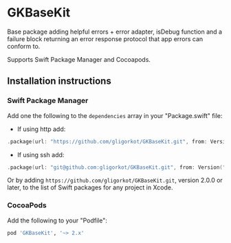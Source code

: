 # GKBaseKit

Base package adding helpful errors + error adapter, isDebug function and a failure block returning an error response protocol that app errors can conform to.

Supports Swift Package Manager and Cocoapods.

## Installation instructions

### Swift Package Manager

Add one the following to the `dependencies` array in your "Package.swift" file:

- If using http add:

```swift
.package(url: "https://github.com/gligorkot/GKBaseKit.git", from: Version("2.0.0"))
```

- If using ssh add:

```swift
.package(url: "git@github.com:gligorkot/GKBaseKit.git", from: Version("2.0.0"))
```

Or by adding `https://github.com/gligorkot/GKBaseKit.git`, version 2.0.0 or later, to the list of Swift packages for any project in Xcode.

### CocoaPods

Add the following to your "Podfile":

```ruby
pod 'GKBaseKit', '~> 2.x'
```
